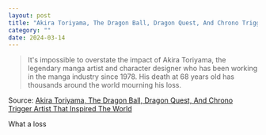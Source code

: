 ```yaml
---
layout: post
title: "Akira Toriyama, The Dragon Ball, Dragon Quest, And Chrono Trigger Artist That Inspired The World"
category: ""
date: 2024-03-14
---
```


>It's impossible to overstate the impact of Akira Toriyama, the legendary manga artist and character designer who has been working in the manga industry since 1978. His death at 68 years old has thousands around the world mourning his loss.

Source: [Akira Toriyama, The Dragon Ball, Dragon Quest, And Chrono Trigger Artist That Inspired The World](https://www.nintendolife.com/features/akira-toriyama-the-dragon-ball-dragon-quest-and-chrono-trigger-artist-that-inspired-the-world)

What a loss
